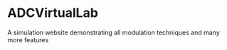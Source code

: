 # ADCVirtualLab
 A simulation website demonstrating all modulation techniques and many more features
